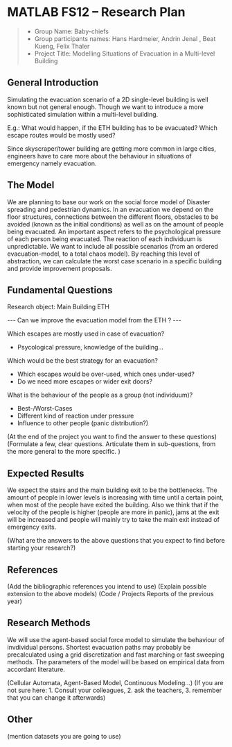 # MATLAB FS12 – Research Plan

> * Group Name: Baby-chiefs
> * Group participants names: Hans Hardmeier, Andrin Jenal , Beat Kueng, Felix Thaler
> * Project Title: Modelling Situations of Evacuation in a Multi-level Building

## General Introduction

Simulating the evacuation scenario of a 2D single-level building is well known but not general enough. Though we want to introduce a more sophisticated simulation within a multi-level building. 

E.g.: What would happen, if the ETH building has to be evacuated? Which escape routes would be mostly used?

Since skyscraper/tower building are getting more common in large cities, engineers have to care more about the behaviour in situations of emergency namely evacuation. 

## The Model

We are planning to base our work on the social force model of Disaster spreading and pedestrian dynamics.
In an evacuation we depend on the floor structures, connections between the different floors, obstacles to be avoided (known as the initial conditions) as well as on the amount of people being evacuated.
An important aspect refers to the psychological pressure of each person being evacuated. The reaction of each individuum is unpredictable. We want to include all possible scenarios (from an ordered evacuation-model, to a total chaos model). By reaching this level of abstraction, we can calculate the worst case scenario in a specific building and provide improvement proposals.


## Fundamental Questions

Research object: Main Building ETH

--- Can we improve the evacuation model from the ETH ? ---

Which escapes are mostly used in case of evacuation?
- Psycological pressure, knowledge of the building...

Which would be the best strategy for an evacuation?
- Which escapes would be over-used, which ones under-used?
- Do we need more escapes or wider exit doors?

What is the behaviour of the people as a group (not individuum)?
- Best-/Worst-Cases
- Different kind of reaction under pressure
- Influence to other people (panic distribution?)



(At the end of the project you want to find the answer to these questions)
(Formulate a few, clear questions. Articulate them in sub-questions, from the more general to the more specific. )


## Expected Results

We expect the stairs and the main building exit to be the bottlenecks. The amount of people in lower levels is increasing with time until a certain point, when most of the people have exited the building.
Also we think that if the velocity of the people is higher (people are more in panic), jams at the exit will be increased and people will mainly try to take the main exit instead of emergency exits.

(What are the answers to the above questions that you expect to find before starting your research?)


## References 

(Add the bibliographic references you intend to use)
(Explain possible extension to the above models)
(Code / Projects Reports of the previous year)


## Research Methods

We will use the agent-based social force model to simulate the behaviour of invdividual persons. Shortest evacuation paths may probably be precalculated using a grid discretization and fast marching or fast sweeping methods.
The parameters of the model will be based on empirical data from accordant literature.

(Cellular Automata, Agent-Based Model, Continuous Modeling...) (If you are not sure here: 1. Consult your colleagues, 2. ask the teachers, 3. remember that you can change it afterwards)


## Other

(mention datasets you are going to use)
